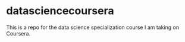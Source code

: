 datasciencecoursera
===================

This is a repo for the data science specialization course I am taking on Coursera.

